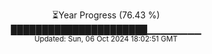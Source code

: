 <p align="center">
⏳Year Progress (76.43 %)<br>
██████████████████████▁▁▁▁▁▁▁▁ <br>
<sub>Updated: Sun, 06 Oct 2024 18:02:51 GMT</sub>
</p>

